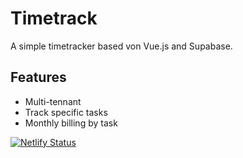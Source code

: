 # Timetrack

A simple timetracker based von Vue.js and Supabase. 

## Features
- Multi-tennant
- Track specific tasks
- Monthly billing by task

[![Netlify Status](https://api.netlify.com/api/v1/badges/9cee0310-46ea-4392-bd87-4deb17c2d80f/deploy-status)](https://app.netlify.com/sites/bearbunz-timetrack/deploys)
